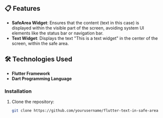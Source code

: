 ## 📋 Features

- **SafeArea Widget**: Ensures that the content (text in this case) is displayed within the visible part of the screen, avoiding system UI elements like the status bar or navigation bar.
- **Text Widget**: Displays the text "This is a text widget" in the center of the screen, within the safe area.

## 🛠️ Technologies Used

- **Flutter Framework**
- **Dart Programming Language**

### Installation
1. Clone the repository:
   ```bash
   git clone https://github.com/yourusername/flutter-text-in-safe-area.git

